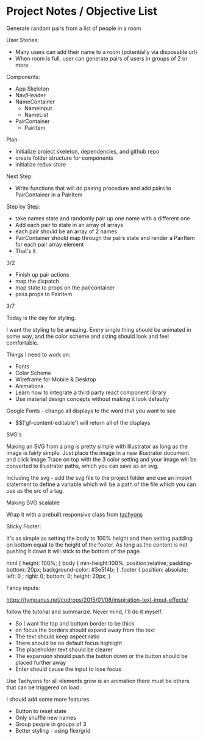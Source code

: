# Project Notes / Objective List

Generate random pairs from a list of people in a room

User Stories:
- Many users can add their name to a room (potentially via disposable url)
- When room is full, user can generate pairs of users in groups of 2 or more

Components:
  - App Skeleton
  - Nav/Header
  - NameContainer
    - NameInput
    - NameList
  - PairContainer
    - PairItem

Plan:
  - Initialize project skeleton, dependencies, and github repo
  - create folder structure for components
  - initialize redux store

Next Step:
  - Write functions that will do pairing procedure and add pairs to PairContainer in a PairItem

Step by Step:
  - take names state and randomly pair up one name with a different one
  - Add each pair to state in an array of arrays
  - each pair should be an array of 2 names
  - PairContainer should map through the pairs state and render a PairItem for each pair array element
  - That's it

3/2

  - Finish up pair actions
  - map the dispatch
  - map state to props on the paircontainer
  - pass props to PairItem


3/7

Today is the day for styling.

I want the styling to be amazing. Every single thing should be animated in some way, and the color scheme and sizing should look and feel comfortable.

Things I need to work on:
  - Fonts
  - Color Scheme
  - Wireframe for Mobile & Desktop
  - Animations
  - Learn how to integrate a third party react component library
  - Use material design concepts without making it look defaulty

Google Fonts - change all displays to the word that you want to see

- $$('gf-content-editable') will return all of the displays

SVG's

Making an SVG from a png is pretty simple with Illustrator as long as the image is fairly simple. Just place the image in a new illustrator document and click Image Trace on top with the 3 color setting and your image will be converted to illustrator paths, which you can save as an svg.

Including the svg - add the svg file to the project folder and use an import statement to define a variable which will be a path of the file which you can use as the src of a tag.

Making SVG scalable

Wrap it with a prebuilt responsive class from [tachyons](http://tachyons.io/)

Sticky Footer:

It's as simple as setting the body to 100% height and then setting padding on bottom equal to the height of the footer. As long as the content is not pushing it down it will stick to the bottom of the page.

html { height: 100%; }
body {
    min-height:100%;
    position:relative;
    padding-bottom: 20px;
    background-color: #3e514b;
}
.footer {
    position: absolute;
    left: 0 ; right: 0; bottom: 0;
    height: 20px;
}

Fancy inputs:

https://tympanus.net/codrops/2015/01/08/inspiration-text-input-effects/

follow the tutorial and summarize. Never mind, I'll do it myself.

- So I want the top and bottom border to be thick
- on focus the borders should expand away from the text
- The text should keep aspect ratio
- There should be no default focus highlight
- The placeholder text should be clearer
- The expansion should push the button down or the button should be placed further away
- Enter should cause the input to lose focus

Use Tachyons for all elements grow is an animation there must be others that can be triggered on load.

I should add some more features
- Button to reset state
- Only shuffle new names
- Group people in groups of 3
- Better styling - using flex/grid

